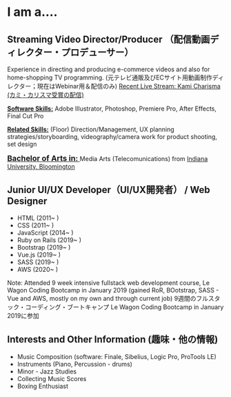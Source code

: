 <h1>I am a….</h1>

<h2>Streaming Video Director/Producer （配信動画ディレクター・プロデューサー）</h2>
 
Experience in directing and producing e-commerce videos and also for home-shopping TV programming.   (元テレビ通販及びECサイト用動画制作ディレクター；現在はWebinar用＆配信のみ)
<a href="https://www.youtube.com/watch?v=73mnVyxWjBQ&t=5986s">Recent Live Stream: Kami Charisma (カミ・カリスマ受賞の配信)</a>

<strong><u>Software Skills:</u></strong> Adobe Illustrator, Photoshop, Premiere Pro, After Effects, Final Cut Pro

<strong><u>Related Skills:</u></strong> (Floor) Direction/Management, UX planning strategies/storyboarding, videography/camera work for product shooting, set design


<strong style="text-decoration: underline; font-weight:bold; font-size:1.25em;">Bachelor of Arts in: </strong>Media Arts (Telecomunications) from <a href="https://mediaschool.indiana.edu/academics/undergraduate/index.html" target="_blank">Indiana University, Bloomington</a>

<h2>Junior UI/UX Developer（UI/UX開発者） / Web Designer</h2>

<ul>
  <li>HTML (2011~ )</li>
  <li>CSS (2011~ )</li>
  <li>JavaScript (2014~ )</li>
  <li>Ruby on Rails (2019~ )</li>
  <li>Bootstrap (2019~ )</li>
  <li>Vue.js (2019~ )</li>
  <li>SASS (2019~ )</li>
  <li>AWS (2020~ ) </li>
</ul>

Note: Attended 9 week intensive fullstack web development course, Le Wagon Coding Bootcamp in January 2019 (gained RoR, BOotstrap, SASS - Vue and AWS, mostly on my own and through current job)
9週間のフルスタック・コーディング・ブートキャンプ Le Wagon Coding Bootcamp in January 2019に参加

<h2>Interests and Other Information (趣味・他の情報)</h2>

<ul>
  <li>Music Composition (software: Finale, Sibelius, Logic Pro, ProTools LE)</li>
  <li>Instruments (Piano, Percussion - drums)</li>
  <li>Minor - Jazz Studies</li>
  <li>Collecting Music Scores</li>
  <li>Boxing Enthusiast</li>
</ul>



